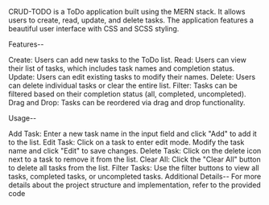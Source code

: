 CRUD-TODO is a ToDo application built using the MERN stack. It allows users to create, read, update, and delete tasks. The application features a beautiful user interface with CSS and SCSS styling.

Features--

Create: Users can add new tasks to the ToDo list.
Read: Users can view their list of tasks, which includes task names and completion status.
Update: Users can edit existing tasks to modify their names.
Delete: Users can delete individual tasks or clear the entire list.
Filter: Tasks can be filtered based on their completion status (all, completed, uncompleted).
Drag and Drop: Tasks can be reordered via drag and drop functionality.

Usage--

Add Task: Enter a new task name in the input field and click "Add" to add it to the list.
Edit Task: Click on a task to enter edit mode. Modify the task name and click "Edit" to save changes.
Delete Task: Click on the delete icon next to a task to remove it from the list.
Clear All: Click the "Clear All" button to delete all tasks from the list.
Filter Tasks: Use the filter buttons to view all tasks, completed tasks, or uncompleted tasks.
Additional Details--
For more details about the project structure and implementation, refer to the provided code



